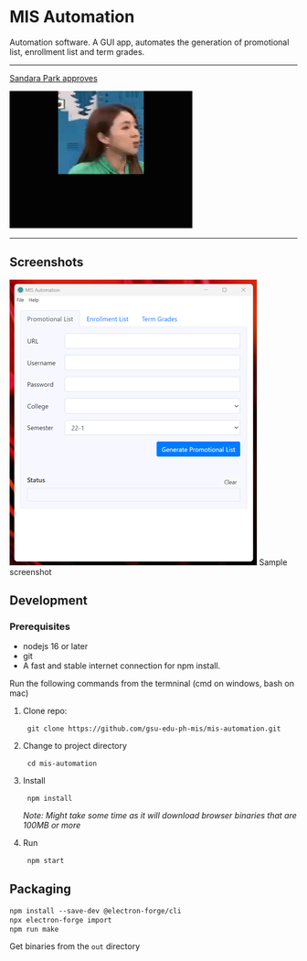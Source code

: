 # MIS Automation

Automation software. A GUI app, automates the generation of promotional list, enrollment list and term grades.

***

[Sandara Park approves](https://raw.githubusercontent.com/gsu-edu-ph-mis/mis-automation/master/images/otomatic.mp4)

![automatic](images/otomatic.gif)

***
## Screenshots
![automatic](images/screenshot.png)
Sample screenshot

## Development

### Prerequisites

* nodejs 16 or later
* git
* A fast and stable internet connection for npm install.

Run the following commands from the termninal (cmd on windows, bash on mac)

1. Clone repo:

        git clone https://github.com/gsu-edu-ph-mis/mis-automation.git

1. Change to project directory

        cd mis-automation

1. Install

        npm install

    *Note: Might take some time as it will download browser binaries that are 100MB or more*

1. Run

        npm start


## Packaging

    npm install --save-dev @electron-forge/cli
    npx electron-forge import
    npm run make

Get binaries from the `out` directory